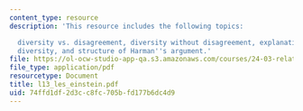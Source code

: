 ```yaml
---
content_type: resource
description: 'This resource includes the following topics:

  diversity vs. disagreement, diversity without disagreement, explanations of moral
  diversity, and structure of Harman''s argument.'
file: https://ol-ocw-studio-app-qa.s3.amazonaws.com/courses/24-03-relativism-reason-and-reality-spring-2005/74ffd1df2d3cc8fc705bfd177b6dc4d9_l13_les_einstein.pdf
file_type: application/pdf
resourcetype: Document
title: l13_les_einstein.pdf
uid: 74ffd1df-2d3c-c8fc-705b-fd177b6dc4d9
---
```


